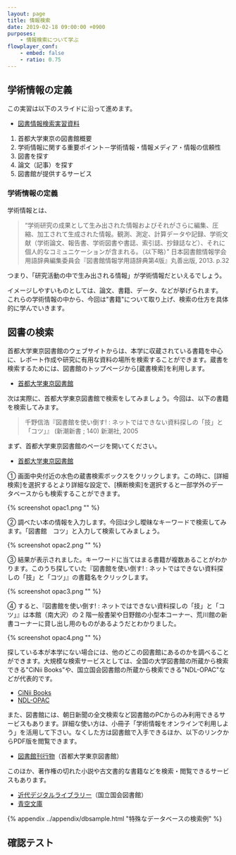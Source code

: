 ```yaml
---
layout: page
title: 情報検索
date: 2019-02-18 09:00:00 +0900
purposes:
    - 情報検索について学ぶ
flowplayer_conf:
    - embed: false
    - ratio: 0.75
---
```



学術情報の定義
--------------------
この実習は以下のスライドに沿って進めます。

-   [図書情報検索実習資料](library_2017.pdf)

1.  首都大学東京の図書館概要
1.  学術情報に関する重要ポイント－学術情報・情報メディア・情報の信頼性
1.  図書を探す
1.  論文（記事）を探す
1.  図書館が提供するサービス

### 学術情報の定義

学術情報とは、
>“学術研究の成果として生み出された情報およびそれがさらに編集、圧縮、加工されて生成された情報。観測、測定、計算データや記録、学術文献（学術論文、報告書、学術図書や書誌、索引誌、抄録誌など）、それに個人的なコミュニケーションが含まれる。（以下略）”
> 日本図書館情報学会用語辞典編集委員会『図書館情報学用語辞典第4版』丸善出版, 2013. p.32

つまり、「研究活動の中で生み出される情報」が学術情報だといえるでしょう。

イメージしやすいものとしては、論文、書籍、データ、などが挙げられます。
これらの学術情報の中から、今回は"書籍"について取り上げ、検索の仕方を具体的に学んでいきます。


図書の検索
--------------------

首都大学東京図書館のウェブサイトからは、本学に収蔵されている書籍を中心に、レポート作成や研究に有用な資料の場所を検索することができます。蔵書を検索するためには、図書館のトップページから[蔵書検索]を利用します。

-   [首都大学東京図書館](http://www.lib.tmu.ac.jp/)


次は実際に、首都大学東京図書館で検索をしてみましょう。今回は、以下の書籍を検索してみます。

> 千野信浩『図書館を使い倒す! : ネットではできない資料探しの「技」と「コツ」』 (新潮新書 ; 140) 新潮社, 2005

まず、首都大学東京図書館のページを開いてください。

-   [首都大学東京図書館](http://www.lib.tmu.ac.jp/)

&#9312; 画面中央付近の水色の蔵書検索ボックスをクリックします。この時に、[詳細検索]を選択するとより詳細な設定で、[横断検索]を選択すると一部学外のデータベースからも検索することができます。


{% screenshot opac1.png "" %}

&#9313; 調べたい本の情報を入力します。今回は少し曖昧なキーワードで検索してみます。「図書館　コツ」と入力して検索してみましょう。

{% screenshot opac2.png "" %}

&#9314; 結果が表示されました。キーワードに当てはまる書籍が複数あることがわかります。このうち探していた『図書館を使い倒す! : ネットではできない資料探しの「技」と「コツ」』の書籍名をクリックします。

{% screenshot opac3.png "" %}

&#9315; すると、『図書館を使い倒す! : ネットではできない資料探しの「技」と「コツ」』は本館（南大沢）の 2 階一般書架や日野館の小型本コーナー、荒川館の新書コーナーに貸し出し用のものがあるようだとわかりました。

{% screenshot opac4.png "" %}



探している本が本学にない場合には、他のどこの図書館にあるのかを調べることができます。大規模な検索サービスとしては、全国の大学図書館の所蔵から検索できる"CiNii Books"や、国立国会図書館の所蔵から検索できる"NDL-OPAC"などが代表的です。

-   [CiNii Books](http://ci.nii.ac.jp/books/)
-   [NDL-OPAC](http://opac.ndl.go.jp/)

また、図書館には、朝日新聞の全文検索など図書館のPCからのみ利用できるサービスもあります。詳細な使い方は、小冊子「学術情報をオンラインで利用しよう」を活用して下さい。なくした方は図書館で入手できるほか、以下のリンクからPDF版を閲覧できます。

-   [図書館刊行物](http://www.lib.tmu.ac.jp/publication.html)（首都大学東京図書館）

このほか、著作権の切れた小説や古文書的な書籍などを検索・閲覧できるサービスもあります。

-   [近代デジタルライブラリー](http://kindai.ndl.go.jp/)（国立国会図書館）
-   [青空文庫](http://www.aozora.gr.jp/)

{% appendix ../appendix/dbsample.html "特殊なデータベースの検索例" %}

確認テスト
--------------------